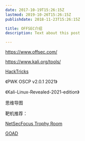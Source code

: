 ```yaml
---
date: 2017-10-19T15:26:15Z
lastmod: 2019-10-26T15:26:15Z
publishdate: 2018-11-23T15:26:15Z

title: OFFSEC介绍
description: Text about this post

---
```


<https://www.offsec.com/>

<https://www.kali.org/tools/>


[HackTricks](https://book.hacktricks.xyz/)

《PWK OSCP v2.0.1  2021》

《Kali-Linux-Revealed-2021-edition》


思维导图

靶机推荐：

[NetSecFocus Trophy Room](https://docs.google.com/spreadsheets/d/1dwSMIAPIam0PuRBkCiDI88pU3yzrqqHkDtBngUHNCw8)

[GOAD](https://github.com/Orange-Cyberdefense/GOAD)